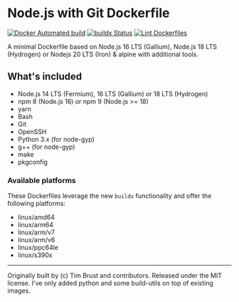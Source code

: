 # Node.js with Git Dockerfile

[![Docker Automated build](https://img.shields.io/docker/automated/neur0toxine/node-alpine-git-gyp.svg)](https://hub.docker.com/r/neur0toxine/node-alpine-git-gyp/)
[![buildx Status](https://github.com/Neur0toxine/docker-node-alpine-git-gyp/workflows/buildx/badge.svg)](https://github.com/Neur0toxine/docker-node-alpine-git-gyp/actions?query=workflow%3Abuildx)
[![Lint Dockerfiles](https://github.com/Neur0toxine/docker-node-alpine-git-gyp/workflows/Lint%20Dockerfiles/badge.svg)](https://github.com/Neur0toxine/docker-node-alpine-git-gyp/actions?query=workflow%3A%22Lint+Dockerfiles%22)

A minimal Dockerfile based on Node.js 16 LTS (Gallium), Node.js 18 LTS (Hydrogen) or Nodejs 20 LTS (Iron) & alpine with additional tools.

## What's included

- Node.js 14 LTS (Fermium), 16 LTS (Gallium) or 18 LTS (Hydrogen)
- npm 8 (Node.js 16) or npm 9 (Node.js >= 18)
- yarn
- Bash
- Git
- OpenSSH
- Python 3.x (for node-gyp)
- g++ (for node-gyp)
- make
- pkgconfig

### Available platforms

These Dockerfiles leverage the new `buildx` functionality and offer the following platforms:

- linux/amd64
- linux/arm64
- linux/arm/v7
- linux/arm/v6
- linux/ppc64le
- linux/s390x

---

Originally built by (c) Tim Brust and contributors. Released under the MIT license.
I've only added python and some build-utils on top of existing images.

